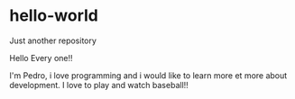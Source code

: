# hello-world
Just another repository

Hello Every one!!

I'm Pedro, i love programming and i would like to learn more et more about development.
I love to play and watch baseball!! 
